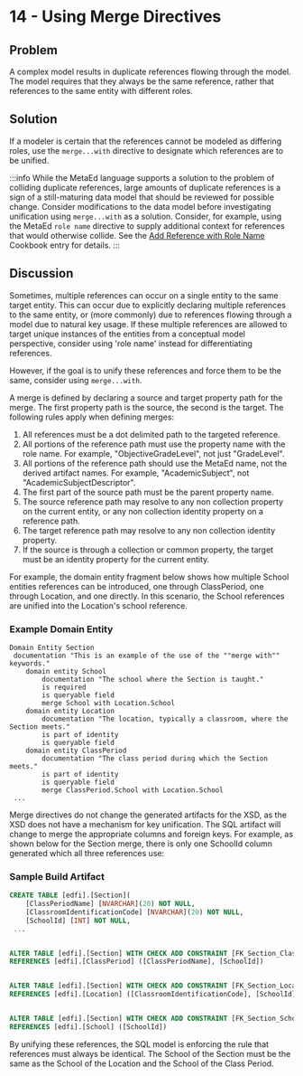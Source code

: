 # 14 - Using Merge Directives

## Problem

A complex model results in duplicate references flowing through the model. The
model requires that they always be the same reference, rather that references to
the same entity with different roles.

## Solution

If a modeler is certain that the references cannot be modeled as differing
roles, use the `merge...with` directive to designate which references are to be
unified.

:::info
While the MetaEd language supports a solution to the problem of colliding
duplicate references, large amounts of duplicate references is a sign of a
still-maturing data model that should be reviewed for possible change. Consider
modifications to the data model before investigating unification using
`merge...with` as a solution. Consider, for example, using the MetaEd `role
name` directive to supply additional context for references that would otherwise
collide. See the [Add Reference with Role
Name](./13-add-reference-with-role-name.md) Cookbook entry for
details.
:::

## Discussion

Sometimes, multiple references can occur on a single entity to the same target
entity. This can occur due to explicitly declaring multiple references to the
same entity, or (more commonly) due to references flowing through a model due to
natural key usage. If these multiple references are allowed to target unique
instances of the entities from a conceptual model perspective, consider using
'role name' instead for differentiating references.

However, if the goal is to unify these references and force them to be the same,
consider using `merge...with`.

A merge is defined by declaring a source and target property path for the merge.
The first property path is the source, the second is the target. The following
rules apply when defining merges:

1. All references must be a dot delimited path to the targeted reference.
2. All portions of the reference path must use the property name with the role
    name. For example, "ObjectiveGradeLevel", not just "GradeLevel".
3. All portions of the reference path should use the MetaEd name, not the
    derived artifact names. For example, "AcademicSubject", not
    "AcademicSubjectDescriptor".
4. The first part of the source path must be the parent property name.
5. The source reference path may resolve to any non collection property on the
    current entity, or any non collection identity property on a reference path.
6. The target reference path may resolve to any non collection identity
    property.
7. If the source is through a collection or common property, the target must be
    an identity property for the current entity.

For example, the domain entity fragment below shows how multiple School entities
references can be introduced, one through ClassPeriod, one through Location, and
one directly. In this scenario, the School references are unified into the
Location's school reference.

### Example Domain Entity

```metaed
Domain Entity Section
 documentation "This is an example of the use of the ""merge with"" keywords."
    domain entity School
        documentation "The school where the Section is taught."
        is required
        is queryable field
        merge School with Location.School
    domain entity Location
        documentation "The location, typically a classroom, where the Section meets."
        is part of identity
        is queryable field
    domain entity ClassPeriod
        documentation "The class period during which the Section meets."
        is part of identity
        is queryable field
        merge ClassPeriod.School with Location.School
 ...
```

Merge directives do not change the generated artifacts for the XSD, as the XSD
does not have a mechanism for key unification. The SQL artifact will change to
merge the appropriate columns and foreign keys. For example, as shown below for
the Section merge, there is only one SchoolId column generated which all three
references use:

### Sample Build Artifact

```sql
CREATE TABLE [edfi].[Section](
    [ClassPeriodName] [NVARCHAR](20) NOT NULL,
    [ClassroomIdentificationCode] [NVARCHAR](20) NOT NULL,
    [SchoolId] [INT] NOT NULL,
 ...


ALTER TABLE [edfi].[Section] WITH CHECK ADD CONSTRAINT [FK_Section_ClassPeriod] FOREIGN KEY ([ClassPeriodName], [SchoolId])
REFERENCES [edfi].[ClassPeriod] ([ClassPeriodName], [SchoolId])


ALTER TABLE [edfi].[Section] WITH CHECK ADD CONSTRAINT [FK_Section_Location] FOREIGN KEY ([ClassroomIdentificationCode], [SchoolId])
REFERENCES [edfi].[Location] ([ClassroomIdentificationCode], [SchoolId])


ALTER TABLE [edfi].[Section] WITH CHECK ADD CONSTRAINT [FK_Section_School] FOREIGN KEY ([SchoolId])
REFERENCES [edfi].[School] ([SchoolId])
```

By unifying these references, the SQL model is enforcing the rule that
references must always be identical. The School of the Section must be the same
as the School of the Location and the School of the Class Period.
